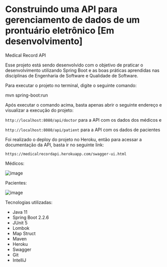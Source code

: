 # Construindo uma API para gerenciamento de dados de um prontuário eletrônico [Em desenvolvimento]
Medical Record API

Esse projeto está sendo desenvolvido com o objetivo de praticar o desenvolvimento utilizando Spring Boot e as boas práticas aprendidas nas disciplinas de Engenharia de Software e Qualidade de Software.

Para executar o projeto no terminal, digite o seguinte comando:

mvn spring-boot:run

Após executar o comando acima, basta apenas abrir o seguinte endereço e visualizar a execução do projeto:

```http://localhost:8080/api/doctor``` para a API com os dados dos médicos e

```http://localhost:8080/api/patient``` para a API com os dados de pacientes

Foi realizado o deploy do projeto no Heroku, então para acessar a documentação da API, basta ir no seguinte link:

```https://medicalrecordapi.herokuapp.com/swagger-ui.html```

Médicos:

![image](https://user-images.githubusercontent.com/39449297/81505354-faf7a380-92c4-11ea-8abd-d96909e8f0f2.png)

Pacientes: 

![image](https://user-images.githubusercontent.com/39449297/81505367-119dfa80-92c5-11ea-9d8b-0d07daa0e57e.png)

Tecnologias utilizadas:

- Java 11
- Spring Boot 2.2.6
- JUnit 5
- Lombok
- Map Struct
- Maven
- Heroku
- Swagger
- Git
- IntelliJ



